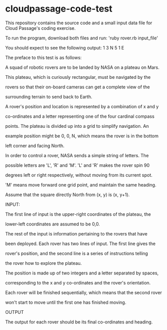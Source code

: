 # cloudpassage-code-test
This repository contains the source code and a small input data file
for Cloud Passage's coding exercise.

To run the program, download both files and run:
'ruby rover.rb input_file'
 
You should expect to see the following output:
1 3 N 
5 1 E

The preface to this test is as follows:

A squad of robotic rovers are to be landed by NASA on a plateau on Mars.

This plateau, which is curiously rectangular, must be navigated by the 

rovers so that their on-board cameras can get a complete view of the

surrounding terrain to send back to Earth.

A rover's position and location is represented by a combination of x and y

co-ordinates and a letter representing one of the four cardinal compass 

points. The plateau is divided up into a grid to simplify navigation. An

example position might be 0, 0, N, which means the rover is in the bottom

left corner and facing North.

In order to control a rover, NASA sends a simple string of letters. The 

possible letters are 'L', 'R' and 'M'. 'L' and 'R' makes the rover spin 90

degrees left or right respectively, without moving from its current spot.

'M' means move forward one grid point, and maintain the same heading. 

Assume that the square directly North from (x, y) is (x, y+1).

INPUT:

The first line of input is the upper-right coordinates of the plateau, the

lower-left coordinates are assumed to be 0,0.

The rest of the input is information pertaining to the rovers that have 

been deployed. Each rover has two lines of input. The first line gives the

rover's position, and the second line is a series of instructions telling

the rover how to explore the plateau.

The position is made up of two integers and a letter separated by spaces, 

corresponding to the x and y co-ordinates and the rover's orientation.

Each rover will be finished sequentially, which means that the second rover

won't start to move until the first one has finished moving. 


OUTPUT

The output for each rover should be its final co-ordinates and heading.

